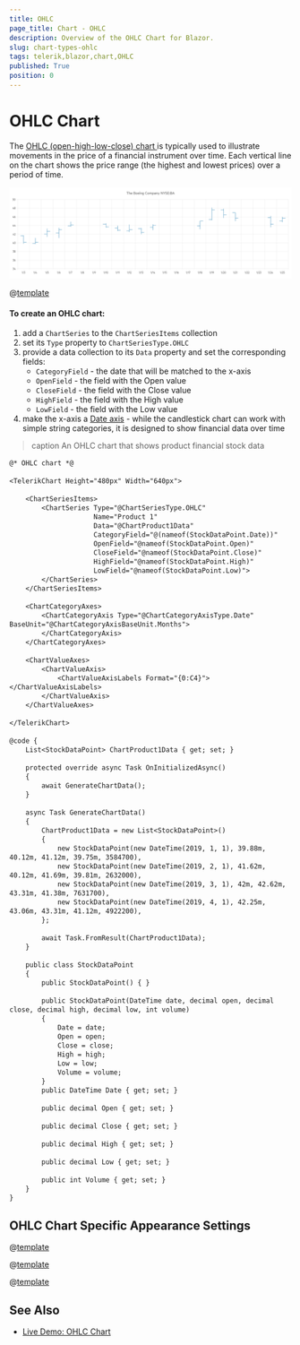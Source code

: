 ```yaml
---
title: OHLC
page_title: Chart - OHLC
description: Overview of the OHLC Chart for Blazor.
slug: chart-types-ohlc
tags: telerik,blazor,chart,OHLC
published: True
position: 0
---
```


# OHLC Chart

The <a href="https://www.telerik.com/blazor-ui/ohlc-chart" target="_blank">OHLC (open-high-low-close) chart </a> is typically used to illustrate movements in the price of a financial instrument over time. Each vertical line on the chart shows the price range (the highest and lowest prices) over a period of time.

![ohlc chart](images/ohlc-chart.png)

@[template](/_contentTemplates/chart/link-to-basics.md#understand-basics-and-databinding-first)

#### To create an OHLC chart:

1. add a `ChartSeries` to the `ChartSeriesItems` collection
2. set its `Type` property to `ChartSeriesType.OHLC`
3. provide a data collection to its `Data` property and set the corresponding fields:
    * `CategoryField` - the date that will be matched to the x-axis
    * `OpenField` - the field with the Open value
    * `CloseField` - the field with the Close value
    * `HighField` - the field with the High value
    * `LowField` - the field with the Low value
4. make the x-axis a [Date axis](slug:components/chart/date-axis) - while the candlestick chart can work with simple string categories, it is designed to show financial data over time


>caption An OHLC chart that shows product financial stock data

````RAZOR
@* OHLC chart *@

<TelerikChart Height="480px" Width="640px">

    <ChartSeriesItems>
        <ChartSeries Type="@ChartSeriesType.OHLC"
                     Name="Product 1"
                     Data="@ChartProduct1Data"
                     CategoryField="@(nameof(StockDataPoint.Date))"
                     OpenField="@nameof(StockDataPoint.Open)"
                     CloseField="@nameof(StockDataPoint.Close)"
                     HighField="@nameof(StockDataPoint.High)"
                     LowField="@nameof(StockDataPoint.Low)">
        </ChartSeries>
    </ChartSeriesItems>

    <ChartCategoryAxes>
        <ChartCategoryAxis Type="@ChartCategoryAxisType.Date" BaseUnit="@ChartCategoryAxisBaseUnit.Months">
        </ChartCategoryAxis>
    </ChartCategoryAxes>

    <ChartValueAxes>
        <ChartValueAxis>
            <ChartValueAxisLabels Format="{0:C4}"></ChartValueAxisLabels>
        </ChartValueAxis>
    </ChartValueAxes>

</TelerikChart>

@code {
    List<StockDataPoint> ChartProduct1Data { get; set; }

    protected override async Task OnInitializedAsync()
    {
        await GenerateChartData();
    }

    async Task GenerateChartData()
    {
        ChartProduct1Data = new List<StockDataPoint>()
        {
            new StockDataPoint(new DateTime(2019, 1, 1), 39.88m, 40.12m, 41.12m, 39.75m, 3584700),
            new StockDataPoint(new DateTime(2019, 2, 1), 41.62m, 40.12m, 41.69m, 39.81m, 2632000),
            new StockDataPoint(new DateTime(2019, 3, 1), 42m, 42.62m, 43.31m, 41.38m, 7631700),
            new StockDataPoint(new DateTime(2019, 4, 1), 42.25m, 43.06m, 43.31m, 41.12m, 4922200),
        };

        await Task.FromResult(ChartProduct1Data);
    }

    public class StockDataPoint
    {
        public StockDataPoint() { }

        public StockDataPoint(DateTime date, decimal open, decimal close, decimal high, decimal low, int volume)
        {
            Date = date;
            Open = open;
            Close = close;
            High = high;
            Low = low;
            Volume = volume;
        }
        public DateTime Date { get; set; }

        public decimal Open { get; set; }

        public decimal Close { get; set; }

        public decimal High { get; set; }

        public decimal Low { get; set; }

        public int Volume { get; set; }
    }
}
````



## OHLC Chart Specific Appearance Settings


@[template](/_contentTemplates/stockchart/link-to-basics.md#color-field-column-ohlc-candlestick)

@[template](/_contentTemplates/chart/link-to-basics.md#gap-and-spacing)

@[template](/_contentTemplates/chart/link-to-basics.md#configurable-nested-chart-settings)




## See Also

 * [Live Demo: OHLC Chart](https://demos.telerik.com/blazor-ui/chart/ohlc-chart)
